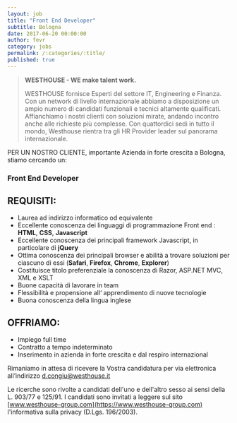 ```yaml
---
layout: job
title: "Front End Developer"
subtitle: Bologna
date: 2017-06-20 00:00:00
author: fevr
category: jobs
permalink: /:categories/:title/
published: true
---
```


> **WESTHOUSE - WE make talent work.**
>
> WESTHOUSE fornisce Esperti del settore IT, Engineering e Finanza. Con un network di livello internazionale
> abbiamo a disposizione un ampio numero di candidati funzionali e tecnici altamente qualificati.
> Affianchiamo i nostri clienti con soluzioni mirate, andando incontro anche alle richieste più complesse. Con
> quattordici sedi in tutto il mondo, Westhouse rientra tra gli HR Provider leader sul panorama internazionale.

PER UN NOSTRO CLIENTE, importante Azienda in forte crescita a Bologna, stiamo cercando un:

### Front End Developer

## REQUISITI:

- Laurea ad indirizzo informatico od equivalente
- Eccellente conoscenza dei linguaggi di programmazione Front end : **HTML**, **CSS**, **Javascript**
- Eccellente conoscenza dei principali framework  Javascript, in particolare di **jQuery**
- Ottima conoscenza dei principali browser e abilità a trovare soluzioni per ciascuno di essi 
  (**Safari**, **Firefox**, **Chrome**, **Explorer**)
- Costituisce titolo preferenziale la  conoscenza di Razor, ASP.NET MVC, XML e XSLT 
- Buone capacità di lavorare in team
- Flessibilità e propensione all‘ apprendimento di nuove tecnologie
- Buona conoscenza della lingua inglese



## OFFRIAMO:

- Impiego full time
- Contratto a tempo indeterminato
- Inserimento in azienda in forte crescita e dal respiro internazional


Rimaniamo in attesa di ricevere la Vostra candidatura per via elettronica all’indirizzo [d.congiu@westhouse.it](mailto:d.congiu@westhouse.it)

Le ricerche sono rivolte a candidati dell'uno e dell'altro sesso ai sensi della L. 903/77 e 125/91.
I candidati sono invitati a leggere sul sito [www.westhouse-group.com](https://www.westhouse-group.com)
l'informativa sulla privacy (D.Lgs. 196/2003).